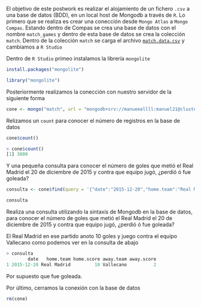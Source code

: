 

El objetivo de este postwork es realizar el alojamiento de un fichero `.csv` a una base de datos (BDD), en un local host de Mongodb a través de `R`. Lo primero que se realiza es crear una conección desde `Mongo Atlas` a `Mongo Compas`. Estando dentro de Compas se crea una base de datos con el nombre `match_games` y dentro de esta base de datos se crea la colección `match`. Dentro de la colección `match` se carga el archivo [`match.data.csv`](https://github.com/edsatan/Proyecto-R/blob/main/Postwork-07/match.data.csv) y cambiamos a `R Studio`

Dentro de `R Studio` primeo instalamos la librería `mongolite`

```R
install.packages("mongolite")

library("mongolite")
```

Posteriormente realizamos la conección con nuestro servidor de la siguiente forma
```R
cone <- mongo("match", url = "mongodb+srv://manueeellll:manuel21@cluster0.1vtxm.mongodb.net/match_games?retryWrites=true&w=majority")
```

Relizamos un `count` para conocer el número de registros en la base de datos

```R
cone$count()
```

```R
> cone$count()
[1] 3800
```

Y una pequeña consulta para conocer el número de goles que metió el Real Madrid el 20 de diciembre de 2015 y contra que equipo jugó, ¿perdió ó fue goleada?

```R
consulta <- cone$find(query = '{"date":"2015-12-20","home.team":"Real Madrid"}')           

consulta
```

Realiza una consulta utilizando la sintaxis de Mongodb en la base de datos, para conocer el número de goles que metió el Real Madrid el 20 de diciembre de 2015 y contra que equipo jugó, ¿perdió ó fue goleada?

El Real Madrid en ese partido anoto 10 goles y juego contra el equipo Vallecano como podemos ver en la consulta de abajo

```R
> consulta
        date   home.team home.score away.team away.score
1 2015-12-20 Real Madrid         10 Vallecano          2
```
Por supuesto que fue goleada.

Por último, cerramos la conexión con la base de datos

```R
rm(cone)
```
